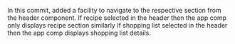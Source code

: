 In this commit, added a facility to navigate to the respective section from the header component. If recipe selected in the header then the app comp only displays recipe section similarly If shopping list selected in the header then the app comp displays shopping list details. 